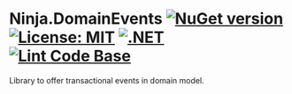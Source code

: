 # Ninja.DomainEvents [![NuGet version](https://badge.fury.io/nu/Dormito.DomainEvents.svg)](https://badge.fury.io/nu/Dormito.DomainEvents) [![License: MIT](https://img.shields.io/badge/License-MIT-yellow.svg)](https://github.com/NinjaRocks/Ninja.DomainEvents/blob/master/LICENSE) [![.NET](https://github.com/NinjaRocks/Ninja.DomainEvents/actions/workflows/build.yml/badge.svg)](https://github.com/NinjaRocks/Ninja.DomainEvents/actions/workflows/build.yml) [![Lint Code Base](https://github.com/NinjaRocks/Ninja.DomainEvents/actions/workflows/linter.yml/badge.svg)](https://github.com/NinjaRocks/Ninja.DomainEvents/actions/workflows/linter.yml)
Library to offer transactional events in domain model.
